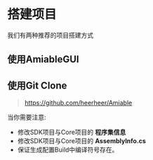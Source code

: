 # 搭建项目

我们有两种推荐的项目搭建方式

## 使用AmiableGUI

## 使用Git Clone
> https://github.com/heerheer/Amiable

当你需要注意:
- 修改SDK项目与Core项目的 **程序集信息**
- 修改SDK项目与Core项目的 **AssemblyInfo.cs**
- 保证生成配置Build中编译符号存在。